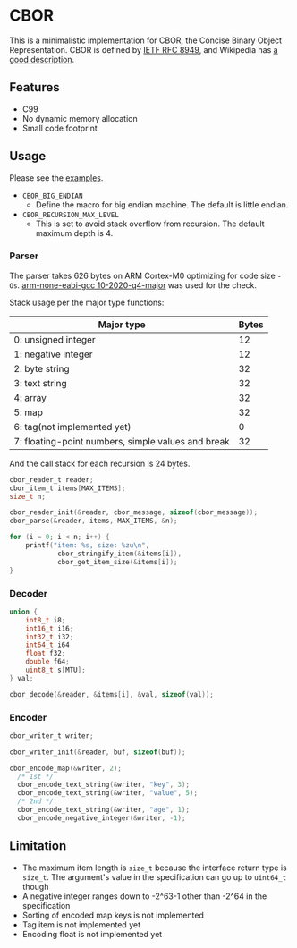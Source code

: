 # CBOR
This is a minimalistic implementation for CBOR, the Concise Binary Object
Representation. CBOR is defined by
[IETF RFC 8949](https://datatracker.ietf.org/doc/html/rfc8949), and
Wikipedia has [a good description](https://en.wikipedia.org/wiki/CBOR).

## Features

* C99
* No dynamic memory allocation
* Small code footprint

## Usage
Please see the [examples](examples).

* `CBOR_BIG_ENDIAN`
  - Define the macro for big endian machine. The default is little endian.
* `CBOR_RECURSION_MAX_LEVEL`
  - This is set to avoid stack overflow from recursion. The default maximum
    depth is 4.

### Parser

The parser takes 626 bytes on ARM Cortex-M0 optimizing for code size `-Os`.
[arm-none-eabi-gcc
10-2020-q4-major](https://developer.arm.com/-/media/Files/downloads/gnu-rm/10-2020q4/gcc-arm-none-eabi-10-2020-q4-major-src.tar.bz2?revision=8f69a18b-dbe3-45ec-b896-3ba56844938d&hash=946C702B1C99A84CD0C441357D578E80B2A56EF9)
was used for the check.

Stack usage per the major type functions:

| Major type                                         | Bytes |
| -------------------------------------------------- | ----- |
| 0: unsigned integer                                | 12    |
| 1: negative integer                                | 12    |
| 2: byte string                                     | 32    |
| 3: text string                                     | 32    |
| 4: array                                           | 32    |
| 5: map                                             | 32    |
| 6: tag(not implemented yet)                        | 0     |
| 7: floating-point numbers, simple values and break | 32    |

And the call stack for each recursion is 24 bytes.

```c
cbor_reader_t reader;
cbor_item_t items[MAX_ITEMS];
size_t n;

cbor_reader_init(&reader, cbor_message, sizeof(cbor_message));
cbor_parse(&reader, items, MAX_ITEMS, &n);

for (i = 0; i < n; i++) {
	printf("item: %s, size: %zu\n",
			cbor_stringify_item(&items[i]),
			cbor_get_item_size(&items[i]);
}
```

### Decoder

```c
union {
	int8_t i8;
	int16_t i16;
	int32_t i32;
	int64_t i64
	float f32;
	double f64;
	uint8_t s[MTU];
} val;

cbor_decode(&reader, &items[i], &val, sizeof(val));
```

### Encoder

```c
cbor_writer_t writer;

cbor_writer_init(&reader, buf, sizeof(buf));

cbor_encode_map(&writer, 2);
  /* 1st */
  cbor_encode_text_string(&writer, "key", 3);
  cbor_encode_text_string(&writer, "value", 5);
  /* 2nd */
  cbor_encode_text_string(&writer, "age", 1);
  cbor_encode_negative_integer(&writer, -1);
```

## Limitation

* The maximum item length is `size_t` because the interface return type is `size_t`. The argument's value in the specification can go up to `uint64_t` though
* A negative integer ranges down to -2^63-1 other than -2^64 in the specification
* Sorting of encoded map keys is not implemented
* Tag item is not implemented yet
* Encoding float is not implemented yet
